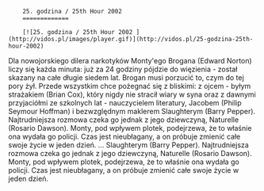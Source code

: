 
        25. godzina / 25th Hour 2002 
        =============
        
        [![25. godzina / 25th Hour 2002 ](http://vidos.pl/images/player.gif)](http://vidos.pl/25-godzina-25th-hour-2002)
        
        
 Dla nowojorskiego dilera narkotyków Monty'ego Brogana (Edward Norton) liczy się każda minuta: już za 24 godziny pójdzie do więzienia - został skazany na całe długie siedem lat. Brogan musi porzucić to, czym do tej pory żył. Przede wszystkim chce pożegnać się z bliskimi: z ojcem - byłym strażakiem (Brian Cox), który nigdy nie stracił wiary w syna oraz z dawnymi przyjaciółmi ze szkolnych lat - nauczycielem literatury, Jacobem (Philip Seymour Hoffman) i bezwzględnym maklerem Slaughterym (Barry Pepper). Najtrudniejsza rozmowa czeka go jednak z jego dziewczyną, Naturelle (Rosario Dawson). Monty, pod wpływem plotek, podejrzewa, że to właśnie ona wydała go policji. Czas jest nieubłagany, a on próbuje zmienić całe swoje życie w jeden dzień.  ... Slaughterym (Barry Pepper). Najtrudniejsza rozmowa czeka go jednak z jego dziewczyną, Naturelle (Rosario Dawson). Monty, pod wpływem plotek, podejrzewa, że to właśnie ona wydała go policji. Czas jest nieubłagany, a on próbuje zmienić całe swoje życie w jeden dzień.
    